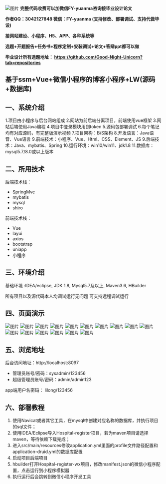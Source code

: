![图片](https://github.com/user-attachments/assets/0aceaef4-04d9-4865-9918-b957b7c3d11b)
**完整代码收费可以加微信FY-yuanma咨询接毕业设计论文**

**作者QQ：3042127848 微信：FY-yuanma (支持修改、部署调试、支持代做毕设)**

**接网站建设、小程序、H5、APP、各种系统等**

**选题+开题报告+任务书+程序定制+安装调试+论文+答辩ppt都可以做**

**毕业设计所有选题地址： https://github.com/Good-Night-Unicorn?tab=repositories**

## 基于ssm+Vue+微信小程序的博客小程序+LW(源码+数据库)

## 一、系统介绍
1.项目由小程序与后台网站组成
2.网站为前后端分离项目，前端使用vue框架
3.网站后端使用Java编程
4.项目中登录模块用到token
5.源码包部署调试
6.每个笔记均有对应源码，有完整版演示视频
7.项目架构：B/S架构
8.开发语言：Java语音、Vue语言
9.前端技术：小程序、Vue、Html、CSS、Element、JS
9.后端技术：Java、mybatis、Spring
10.运行环境：win10/win11、jdk1.8
11.数据库：mysql5.7/8.0或以上版本
## 二、所用技术

后端技术栈：

- SpringMvc
- mybatis
- mysql
- shiro


前端技术栈：
- Vue
- layui
- axios
- bootstrap
- uniapp
- 小程序

## 三、环境介绍

基础环境 :IDEA/eclipse, JDK 1.8, Mysql5.7及以上, Maven3.6, HBuilder

所有项目以及源代码本人均调试运行无问题 可支持远程调试运行

## 四、页面演示
![图片](https://github.com/user-attachments/assets/b2792db5-cdcc-4a3c-bae3-4493fbaada03)
![图片](https://github.com/user-attachments/assets/5d7d13a8-5ccb-4402-a970-cb8e90140baa)
![图片](https://github.com/user-attachments/assets/97141a18-24dd-45a0-b1f6-27cedd58b097)
![图片](https://github.com/user-attachments/assets/dfd7e267-6a4f-45a4-9c9c-9e5eda61cee1)
![图片](https://github.com/user-attachments/assets/e161cb20-7868-4414-8f1c-7f45b8caf5e4)
![图片](https://github.com/user-attachments/assets/dc3cb6d1-f7ee-4509-8eb0-25d6cf2dc31b)
![图片](https://github.com/user-attachments/assets/7ebe23ec-41fc-4e7a-9e77-91eb5be29745)
![图片](https://github.com/user-attachments/assets/4d24703b-b013-4f92-9dc1-795a206ca527)
![图片](https://github.com/user-attachments/assets/fcf4c09b-b4c4-4fd5-813e-e7589adbefd2)
![图片](https://github.com/user-attachments/assets/5206f4ad-13f0-40d4-ac06-cb071169435a)
![图片](https://github.com/user-attachments/assets/05feb1f2-6a40-4594-ac6c-c130b05a22dc)
![图片](https://github.com/user-attachments/assets/4e4692f5-7ac9-4057-b13c-4c4ca12fa353)
![图片](https://github.com/user-attachments/assets/ce7ceafa-8f01-406f-9c8d-3ba86fc6af63)
![图片](https://github.com/user-attachments/assets/3c4b0b5b-9e47-4139-b20e-7e1943395815)
![图片](https://github.com/user-attachments/assets/14238062-1494-4bbb-8651-a6071ef1d190)
![图片](https://github.com/user-attachments/assets/05caa00a-bae3-4972-b067-67639206f31d)

## 五、浏览地址

后台访问地址：http://localhost:8097
- 管理员账号/密码：sysadmin/123456
- 超级管理员账号/密码：admin/admin123

app端用户名密码：
lilong/123456

## 六、部署教程

1. 使用Navicat或者其它工具，在mysql中创建对应名称的数据库，并执行项目的sql文件；
2. 使用IDEA/Eclipse导入Hospital-register项目，若为maven项目请选择maven，等待依赖下载完成；
3. 进入src/main/resources修改application.yml里面的profile文件路径配置和application-druid.yml的数据库配置
4. 启动项目后端项目
5. hbuilder打开Hospital-register-wx项目，修改manifest.json的微信小程序配置，点击运行到小程序模拟器
6. 执行运行后会跳转到微信小程序开发工具
